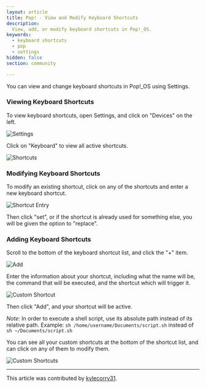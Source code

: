 ```yaml
---
layout: article
title: Pop! - View and Modify Keyboard Shortcuts
description:
  View, add, or modify keyboard shortcuts in Pop!_OS.
keywords:
  - keyboard shortcuts
  - pop
  - settings
hidden: false
section: community

---
```

You can view and change keyboard shortcuts in Pop!\_OS using Settings.

### Viewing Keyboard Shortcuts
To view keyboard shortcuts, open Settings, and click on "Devices" on the left.


![Settings]({{site.baseurl}}/images/keyboard-shortcuts/settings.png)

Click on "Keyboard" to view all active shortcuts.

![Shortcuts]({{site.baseurl}}/images/keyboard-shortcuts/shortcuts.png)


### Modifying Keyboard Shortcuts
To modify an existing shortcut, click on any of the shortcuts and enter a new keyboard shortcut.

![Shortcut Entry]({{site.baseurl}}/images/keyboard-shortcuts/shortcut-entry.png)

Then click "set", or if the shortcut is already used for something else, you will be given the option to "replace".

### Adding Keyboard Shortcuts
Scroll to the bottom of the keyboard shortcut list, and click the "+" item.

![Add]({{site.baseurl}}/images/keyboard-shortcuts/add.png)

Enter the information about your shortcut, including what the name will be, the command that will be executed, and the shortcut which will trigger it.

![Custom Shortcut]({{site.baseurl}}/images/keyboard-shortcuts/custom-shortcut.png)

Then click "Add", and your shortcut will be active.

*Note*: In order to execute a shell script, use its absolute path instead of its relative path. Example: `sh /home/username/Documents/script.sh` instead of `sh ~/Documents/script.sh`

You can see all your custom shortcuts at the bottom of the shortcut list, and can click on any of them to modify them.

![Custom Shortcuts]({{site.baseurl}}/images/keyboard-shortcuts/custom-shortcuts.png)

---

This article was contributed by [kylecorry31](https://github.com/kylecorry31).
